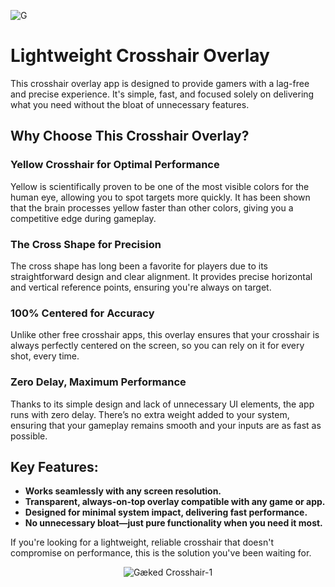
![G](https://github.com/user-attachments/assets/e18155f9-3a6c-42d8-b667-c9f14bb0815f)


# Lightweight Crosshair Overlay

This crosshair overlay app is designed to provide gamers with a lag-free and precise experience. It's simple, fast, and focused solely on delivering what you need without the bloat of unnecessary features.

## Why Choose This Crosshair Overlay?

### Yellow Crosshair for Optimal Performance
Yellow is scientifically proven to be one of the most visible colors for the human eye, allowing you to spot targets more quickly. It has been shown that the brain processes yellow faster than other colors, giving you a competitive edge during gameplay.

### The Cross Shape for Precision
The cross shape has long been a favorite for players due to its straightforward design and clear alignment. It provides precise horizontal and vertical reference points, ensuring you're always on target.

### 100% Centered for Accuracy
Unlike other free crosshair apps, this overlay ensures that your crosshair is always perfectly centered on the screen, so you can rely on it for every shot, every time.

### Zero Delay, Maximum Performance
Thanks to its simple design and lack of unnecessary UI elements, the app runs with zero delay. There’s no extra weight added to your system, ensuring that your gameplay remains smooth and your inputs are as fast as possible.

## Key Features:
- **Works seamlessly with any screen resolution.**
- **Transparent, always-on-top overlay compatible with any game or app.**
- **Designed for minimal system impact, delivering fast performance.**
- **No unnecessary bloat—just pure functionality when you need it most.**

If you're looking for a lightweight, reliable crosshair that doesn't compromise on performance, this is the solution you've been waiting for.
<p align="center">
  <img src="https://github.com/user-attachments/assets/c776e757-8956-435d-b56c-9f22c6920597" alt="Gæked Crosshair-1">
</p>
